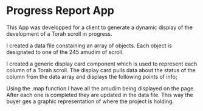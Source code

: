 # Progress Report App

This App was developped for a client to generate a dynamic display of the development of a Torah scroll in progress.

I created a data file constaining an array of objects. Each object is designated to one of the 245 amudim of scroll. 

I created a generic display card component which is used to represent each column of a Torah scroll. The display card pulls data about the status of the column from the data array and displays the following points of info; 

Using the .map function I have all the amudim being displayed on the page. After each one is completed they are updated in the data file. This way the buyer ges a graphic representation of where the project is holding.
